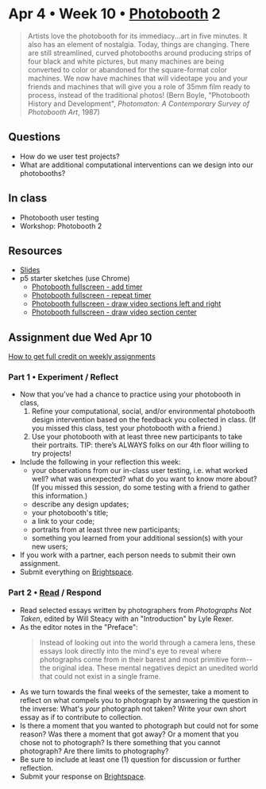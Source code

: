 # Apr 4 • Week 10 • [Photobooth](http://www.photobooth.net/wp/archive/2023/11/02/PhotoboothConventionSpellingDecision.pdf) 2

> Artists love the photobooth for its immediacy...art in five minutes. It also
> has an element of nostalgia. Today, things are changing. There are still
> streamlined, curved photobooths around producing strips of four black and
> white pictures, but many machines are being converted to color or abandoned
> for the square-format color machines. We now have machines that will videotape
> you and your friends and machines that will give you a role of 35mm film ready
> to process, instead of the traditional photos! (Bern Boyle, "Photobooth
> History and Development", _Photomaton: A Contemporary Survey of Photobooth
> Art_, 1987)

## Questions

- How do we user test projects?
- What are additional computational interventions can we design into our
  photobooths?

## In class

- Photobooth user testing
- Workshop: Photobooth 2

## Resources

- [Slides](https://drive.google.com/drive/folders/1qIvZPNF94dAizOjOpymky5bexo8bdELj?usp=drive_link)
- p5 starter sketches (use Chrome)
  - [Photobooth fullscreen - add
    timer](https://editor.p5js.org/enickles/sketches/gXWwXk2xq)
  - [Photobooth fullscreen - repeat
    timer](https://editor.p5js.org/enickles/sketches/QwMbofVZz)
  - [Photobooth fullscreen - draw video sections left and right](https://editor.p5js.org/enickles/sketches/UWKmGMkRI)
  - [Photobooth fullscreen - draw video section center](https://editor.p5js.org/enickles/sketches/QtyeJPVcDD)
  
## Assignment due Wed Apr 10

[How to get full credit on weekly
assignments](https://github.com/ellennickles/xphoto-s24/tree/main#assessment-and-evaluation)

### Part 1 • Experiment / Reflect

- Now that you’ve had a chance to practice using your photobooth in class,
  1. Refine your  computational, social, and/or environmental
    photobooth design intervention based on the feedback you collected in class.
    (If you missed this class, test your photobooth with a friend.)
  2. Use your photobooth with at least three new participants to take
     their portraits. TIP: there’s ALWAYS folks on our 4th floor willing to try
     projects!
- Include the following in your reflection this week:
  - your observations from our in-class user testing, i.e. what worked well?
    what was unexpected? what do you want to know more about? (If you missed
    this session, do some testing with a friend to gather this information.)
  - describe any design updates;
  - your photobooth's title;
  - a link to your code;
  - portraits from at least three new participants;
  - something you learned from your additional session(s) with your new users;
- If you work with a partner, each person needs to submit their own assignment.
- Submit everything on [Brightspace](https://brightspace.nyu.edu/d2l/home/344680).

### Part 2 • [Read](https://drive.google.com/drive/folders/1qIvZPNF94dAizOjOpymky5bexo8bdELj) / Respond

- Read selected essays written by photographers from _Photographs Not Taken_,
  edited by Will Steacy with an "Introduction" by Lyle Rexer.
- As the editor notes in the "Preface":
  > Instead of looking out into the world through a camera lens, these essays
  > look directly into the mind's eye to reveal where photographs come from in
  > their barest and most primitive form--the original idea. These mental
  > negatives depict an unedited world that could not exist in a single frame.
- As we turn towards the final weeks of the semester, take a moment to reflect
  on what compels you to photograph by answering the question in the inverse:
  What's _your_ photograph not taken? Write your own short essay as if to
  contribute to collection.  
- Is there a moment that you wanted to photograph but could not for some
  reason? Was there a moment that got away? Or a moment that you chose not to
  photograph? Is there something that you cannot photograph? Are there limits to
  photography?
- Be sure to include at least one (1) question for discussion or further
  reflection.
- Submit your response on
  [Brightspace](https://brightspace.nyu.edu/d2l/home/344680).
